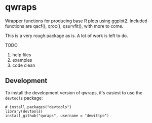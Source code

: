 qwraps
======

Wrapper functions for producing base R plots using ggplot2.  Included functions are qacf(), qroc(), qsurvfit(), with more to come.

This is a very rough package as is.  A lot of work is left to do. 

TODO
1) help files
2) examples
3) code clean

## Development

To install the development version of qwraps, it's easiest to use the `devtools` package:

    # install.packages("devtools")
    library(devtools)
    install_github("qwraps", username = "dewittpe")
